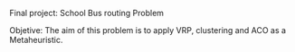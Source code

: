 Final project: School Bus routing Problem

Objetive: The aim of this problem is to apply VRP, clustering and
ACO as a Metaheuristic.

